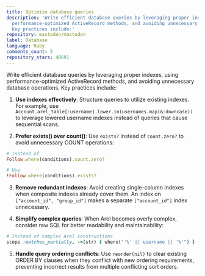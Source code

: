 ```yaml
---
title: Optimize database queries
description: 'Write efficient database queries by leveraging proper indexes, using
  performance-optimized ActiveRecord methods, and avoiding unnecessary database operations.
  Key practices include:'
repository: mastodon/mastodon
label: Database
language: Ruby
comments_count: 5
repository_stars: 48691
---
```


Write efficient database queries by leveraging proper indexes, using performance-optimized ActiveRecord methods, and avoiding unnecessary database operations. Key practices include:

1. **Use indexes effectively**: Structure queries to utilize existing indexes. For example, use `Account.arel_table[:username].lower.in(usernames.map(&:downcase))` to leverage lowered username indexes instead of queries that cause sequential scans.

2. **Prefer exists() over count()**: Use `exists?` instead of `count.zero?` to avoid unnecessary COUNT operations:
```ruby
# Instead of
Follow.where(conditions).count.zero?

# Use
!Follow.where(conditions).exists?
```

3. **Remove redundant indexes**: Avoid creating single-column indexes when composite indexes already cover them. An index on `["account_id", "group_id"]` makes a separate `["account_id"]` index unnecessary.

4. **Simplify complex queries**: When Arel becomes overly complex, consider raw SQL for better readability and maintainability:
```ruby
# Instead of complex Arel constructions
scope :matches_partially, ->(str) { where("'%' || username || '%'") }
```

5. **Handle query ordering conflicts**: Use `reorder(nil)` to clear existing ORDER BY clauses when they conflict with new ordering requirements, preventing incorrect results from multiple conflicting sort orders.